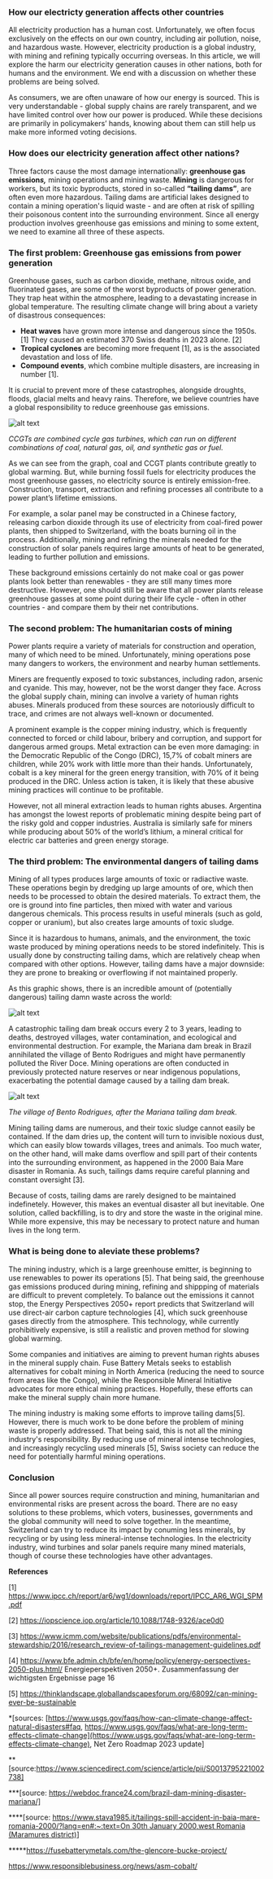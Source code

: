 ### How our electricty generation affects other countries

All electricity production has a human cost. Unfortunately, we often focus exclusively on the effects on our own country, including air pollution, noise, and hazardous waste. However, electricity production is a global industry, with mining and refining typically occurring overseas. In this article, we will explore the harm our electricity generation causes in other nations, both for humans and the environment. We end with a discussion on whether these problems are being solved.

As consumers, we are often unaware of how our energy is sourced. This is very understandable - global supply chains are rarely transparent, and we have limited control over how our power is produced. While these decisions are primarily in policymakers’ hands, knowing about them can still help us make more informed voting decisions.

### How does our electricity generation affect other nations?

Three factors cause the most damage internationally: **greenhouse gas emission*s,*** mining operations and mining waste. **Mining** is dangerous for workers, but its toxic byproducts, stored in so-called **“tailing dams”**, are often even more hazardous. Tailing dams are artificial lakes designed to contain a mining operation's liquid waste - and are often at risk of spilling their poisonous content into the surrounding environment. Since all energy production involves greenhouse gas emissions and mining to some extent, we need to examine all three of these aspects.

### The first problem: Greenhouse gas emissions from power generation

Greenhouse gases, such as carbon dioxide, methane, nitrous oxide, and fluorinated gases, are some of the worst byproducts of power generation. They trap heat within the atmosphere, leading to a devastating increase in global temperature. The resulting climate change will bring about a variety of disastrous consequences:

- **Heat waves** have grown more intense and dangerous since the 1950s. [1] They caused an estimated 370 Swiss deaths in 2023 alone. [2]
- **Tropical cyclones** are becoming more frequent [1], as is the associated devastation and loss of life.
- **Compound events**, which combine multiple disasters, are increasing in number [1].

It is crucial to prevent more of these catastrophes, alongside droughts, floods, glacial melts and heavy rains. Therefore, we believe countries have a global responsibility to reduce greenhouse gas emissions.

![alt text](<../Images/06_/Greenhouse Gas Emissions.jpeg>)

*CCGTs are combined cycle gas turbines, which can run on different combinations of coal, natural gas, oil, and synthetic gas or fuel.*

As we can see from the graph, coal and CCGT plants contribute greatly to global warming. But, while burning fossil fuels for electricity produces the most greenhouse gasses, no electricity source is entirely emission-free. Construction, transport, extraction and refining processes all contribute to a power plant’s lifetime emissions.

For example, a solar panel may be constructed in a Chinese factory, releasing carbon dioxide through its use of electricity from coal-fired power plants, then shipped to Switzerland, with the boats burning oil in the process. Additionally, mining and refining the minerals needed for the construction of solar panels requires large amounts of heat to be generated, leading to further pollution and emissions.

These background emissions certainly do not make coal or gas power plants look better than renewables - they are still many times more destructive. However, one should still be aware that all power plants release greenhouse gasses at some point during their life cycle - often in other countries - and compare them by their net contributions.

### The second problem: The humanitarian costs of mining

Power plants require a variety of materials for construction and operation, many of which need to be mined. Unfortunately, mining operations pose many dangers to workers, the environment and nearby human settlements.

Miners are frequently exposed to toxic substances, including radon, arsenic and cyanide. This may, however, not be the worst danger they face. Across the global supply chain, mining can involve a variety of human rights abuses. Minerals produced from these sources are notoriously difficult to trace, and crimes are not always well-known or documented.

A prominent example is the copper mining industry, which is frequently connected to forced or child labour, bribery and corruption, and support for dangerous armed groups. Metal extraction can be even more damaging: in the Democratic Republic of the Congo (DRC), 15,7% of cobalt miners are children, while 20% work with little more than their hands. Unfortunately, cobalt is a key mineral for the green energy transition, with 70% of it being produced in the DRC. Unless action is taken, it is likely that these abusive mining practices will continue to be profitable.

However, not all mineral extraction leads to human rights abuses. Argentina has amongst the lowest reports of problematic mining despite being part of the risky gold and copper industries. Australia is similarly safe for miners while producing about 50% of the world’s lithium, a mineral critical for electric car batteries and green energy storage.

### The third problem: The environmental dangers of tailing dams


Mining of all types produces large amounts of toxic or radiactive waste. These operations begin by dredging up large amounts of ore, which then needs to be processed to obtain the desired materials. To extract them, the ore is ground into fine particles, then mixed with water and various dangerous chemicals. This process results in useful minerals (such as gold, copper or uranium), but also creates large amounts of toxic sludge.

Since it is hazardous to humans, animals, and the environment, the toxic waste produced by mining operations needs to be stored indefinitely. This is usually done by constructing tailing dams, which are relatively cheap when compared with other options. However, tailing dams have a major downside: they are prone to breaking or overflowing if not maintained properly.

As this graphic shows, there is an incredible amount of (potentially dangerous) tailing damn waste across the world:

![alt text](<../Images/06_/The World's mine tailings.jpeg>)

A catastrophic tailing dam break occurs every 2 to 3 years, leading to deaths, destroyed villages, water contamination, and ecological and environmental destruction. For example, the Mariana dam break in Brazil annihilated the village of Bento Rodrigues and might have permanently polluted the River Doce. Mining operations are often conducted in previously protected nature reserves or near indigenous populations, exacerbating the potential damage caused by a tailing dam break.

![alt text](<../Images/06_/Bento Rodrigues.jpeg>)

*The village of Bento Rodrigues, after the Mariana tailing dam break.*

Mining tailing dams are numerous, and their toxic sludge cannot easily be contained. If the dam dries up, the content will turn to invisible noxious dust, which can easily blow towards villages, trees and animals. Too much water, on the other hand, will make dams overflow and spill part of their contents into the surrounding environment, as happened in the 2000 Baia Mare disaster in Romania. As such, tailings dams require careful planning and constant oversight [3]. 

Because of costs, tailing dams are rarely designed to be maintained indefinetely. However, this makes an eventual disaster all but inevitable. One solution, called backfilling, is to dry and store the waste in the original mine. While more expensive, this may be necessary to protect nature and human lives in the long term.

### What is being done to aleviate these problems?

The mining industry, which is a large greenhouse emitter, is beginning to use renewables to power its operations [5]. That being said, the greenhouse gas emissions produced during mining, refining and shippping of materials are difficult to prevent completely. To balance out the emissions it cannot stop, the Energy Perspectives 2050+ report predicts that Switzerland will use direct-air carbon capture technologies [4], which suck greenhouse gases directly from the atmosphere. This technology, while currently prohibitively expensive, is still a realistic and proven method for slowing global warming.

Some companies and initiatives are aiming to prevent human rights abuses in the mineral supply chain. Fuse Battery Metals seeks to establish alternatives for cobalt mining in North America (reducing the need to source from areas like the Congo), while the Responsible Mineral Initiative advocates for more ethical mining practices. Hopefully, these efforts can make the mineral supply chain more humane.

The mining industry is making some efforts to improve tailing dams[5]. However, there is much work to be done before the problem of mining waste is properly addressed. That being said, this is not all the mining industry's responsibility. By reducing use of mineral intense technologies, and increasingly recycling used minerals [5], Swiss society can reduce the need for potentially harmful mining operations.

### **Conclusion**

Since all power sources require construction and mining, humanitarian and environmental risks are present across the board. There are no easy solutions to these problems, which voters, businesses, governments and the global community will need to solve together. In the meantime, Switzerland can try to reduce its impact by conuming less minerals, by recycling or by using less mineral-intense technologies. In the electricity industry, wind turbines and solar panels require many mined materials, though of course these technologies have other advantages.










**References**

[1] https://www.ipcc.ch/report/ar6/wg1/downloads/report/IPCC_AR6_WGI_SPM.pdf

[2] https://iopscience.iop.org/article/10.1088/1748-9326/ace0d0

[3] https://www.icmm.com/website/publications/pdfs/environmental-stewardship/2016/research_review-of-tailings-management-guidelines.pdf

[4] https://www.bfe.admin.ch/bfe/en/home/policy/energy-perspectives-2050-plus.html/
Energieperspektiven 2050+. Zusammenfassung der wichtigsten Ergebnisse
page 16

[5] https://thinklandscape.globallandscapesforum.org/68092/can-mining-ever-be-sustainable

*[sources: [https://www.usgs.gov/faqs/how-can-climate-change-affect-natural-disasters#faq, https://www.usgs.gov/faqs/what-are-long-term-effects-climate-change](https://www.usgs.gov/faqs/what-are-long-term-effects-climate-change), Net Zero Roadmap 2023 update]

**[source:https://www.sciencedirect.com/science/article/pii/S0013795221002738]

***[source: https://webdoc.france24.com/brazil-dam-mining-disaster-mariana/] 

****[source: [https://www.stava1985.it/tailings-spill-accident-in-baia-mare-romania-2000/?lang=en#:~:text=On 30th January 2000,west Romania (Maramures district)](https://www.stava1985.it/tailings-spill-accident-in-baia-mare-romania-2000/?lang=en#:~:text=On%2030th%20January%202000,west%20Romania%20(Maramures%20district))]

*****https://fusebatterymetals.com/the-glencore-bucke-project/

https://www.responsiblebusiness.org/news/asm-cobalt/
